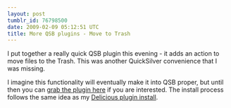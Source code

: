 ```yaml
---
layout: post
tumblr_id: 76798500
date: 2009-02-09 05:12:51 UTC
title: More QSB plugins - Move to Trash
---
```


I put together a really quick QSB plugin this evening - it adds an
action to move files to the Trash. This was another QuickSilver
convenience that I was missing.

I imagine this functionality will eventually make it into QSB proper,
but until then you can [grab the plugin
here](http://nparry.com/software/google-quicksearchbox-plugins/extra_file_actions/Google-QSB-ExtraFileActions-v0.1.zip)
if you are interested. The install process follows the same idea as my
[Delicious plugin
install](/2009/02/04/delicious-plugin-for-qsb-v0-2.html).

